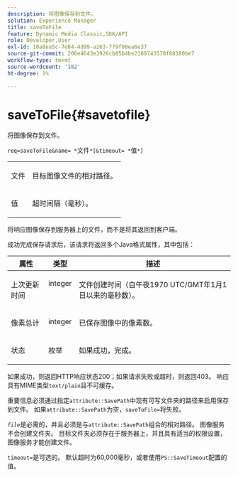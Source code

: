 ```yaml
---
description: 将图像保存到文件。
solution: Experience Manager
title: saveToFile
feature: Dynamic Media Classic,SDK/API
role: Developer,User
exl-id: 10a8ea5c-7e64-4d99-a263-779f08ea6e37
source-git-commit: 206e4643e3926cb85b4be2189743578f88180be7
workflow-type: tm+mt
source-wordcount: '182'
ht-degree: 1%

---
```


# saveToFile{#savetofile}

将图像保存到文件。

`req=saveToFile&name= *`文件`*[&timeout= *`值`*]`

<table id="simpletable_5674FD9655FE4CDDB0E5DC8655890A66"> 
 <tr class="strow"> 
  <td class="stentry"> <p><span class="varname">文件</span> </p> </td> 
  <td class="stentry"> <p>目标图像文件的相对路径。 </p></td> 
 </tr> 
 <tr class="strow"> 
  <td class="stentry"> <p><span class="varname">值</span> </p></td> 
  <td class="stentry"> <p>超时间隔（毫秒）。 </p></td> 
 </tr> 
</table>

将响应图像保存到服务器上的文件，而不是将其返回到客户端。

成功完成保存请求后，该请求将返回多个Java格式属性，其中包括：

<table id="table_8BA8F75A0B7241BAB9B4359F97C21137"> 
 <thead> 
  <tr> 
   <th class="entry"> <b>属性</b> </th> 
   <th class="entry"> <b>类型</b> </th> 
   <th class="entry"> <b>描述</b> </th> 
  </tr> 
 </thead>
 <tbody> 
  <tr valign="top"> 
   <td> <p> <span class="codeph">上次更新时间</span> </p> </td> 
   <td> <p> integer </p> </td> 
   <td> <p>文件创建时间（自午夜1970 UTC/GMT年1月1日以来的毫秒数）。 </p> </td> 
  </tr> 
  <tr valign="top"> 
   <td> <p> <span class="codeph">像素总计</span> </p> </td> 
   <td> <p> integer </p> </td> 
   <td> <p> 已保存图像中的像素数。 </p> </td> 
  </tr> 
  <tr valign="top"> 
   <td> <p> <span class="codeph">状态</span> </p> </td> 
   <td> <p> 枚举 </p> </td> 
   <td> <p> 如果成功，<span class="codeph">完成</span>。 </p> </td> 
  </tr> 
 </tbody> 
</table>

如果成功，则返回HTTP响应状态200；如果请求失败或超时，则返回403。 响应具有MIME类型`text/plain`且不可缓存。

重要信息必须通过指定`attribute::SavePath`中现有可写文件夹的路径来启用保存到文件。 如果`attribute::SavePath`为空，`saveToFile=`将失败。

*`file`*&#x200B;是必需的，并且必须是与`attribute::SavePath`组合的相对路径。 图像服务不会创建文件夹。 目标文件夹必须存在于服务器上，并且具有适当的权限设置，图像服务才能创建文件。

`timeout=`是可选的。 默认超时为60,000毫秒，或者使用`PS::SaveTimeout`配置的值。
